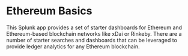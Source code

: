 # Ethereum Basics
This Splunk app provides a set of starter dashboards for Ethereum and Ethereum-based blockchain networks like xDai or Rinkeby.  There are a number of starter searches and dashboards that can be leveraged to provide ledger analytics for any Ethereum blockchain.  